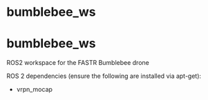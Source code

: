 # bumblebee_ws
bumblebee_ws
========
ROS2 workspace for the FASTR Bumblebee drone

ROS 2 dependencies (ensure the following are installed via apt-get):
- vrpn_mocap
